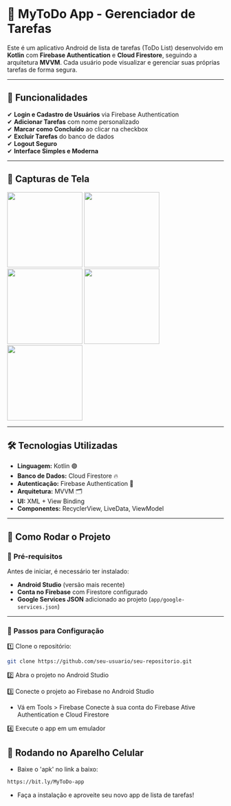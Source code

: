 # 📝 MyToDo App - Gerenciador de Tarefas

Este é um aplicativo Android de lista de tarefas (ToDo List) desenvolvido em **Kotlin** com **Firebase Authentication** e **Cloud Firestore**, seguindo a arquitetura **MVVM**. Cada usuário pode visualizar e gerenciar suas próprias tarefas de forma segura.

---
## 📌 Funcionalidades

✔ **Login e Cadastro de Usuários** via Firebase Authentication  
✔ **Adicionar Tarefas** com nome personalizado  
✔ **Marcar como Concluído** ao clicar na checkbox  
✔ **Excluir Tarefas** do banco de dados  
✔ **Logout Seguro**  
✔ **Interface Simples e Moderna**  

---

## 📸 Capturas de Tela
<img src="https://github.com/user-attachments/assets/0ac2a332-63f6-496c-8c8e-2d44afac1d93" width="175px"> <img src="https://github.com/user-attachments/assets/cd8eba0e-fe09-417c-b8cb-67d5211a1a64" width="175px"> <img src="https://github.com/user-attachments/assets/3c25321a-9301-43a7-bedf-f45b4c74dd49" width="175px"> <img src="https://github.com/user-attachments/assets/e8a7456f-a71c-4efe-bcdd-e7b49adbf79f" width="175px">
<img src="https://github.com/user-attachments/assets/cf401401-30b5-44e9-b5c0-128e11a03915" width="175px">

---

## 🛠️ Tecnologias Utilizadas

- **Linguagem:** Kotlin  🟣
- **Banco de Dados:** Cloud Firestore  🔥
- **Autenticação:** Firebase Authentication  🪪
- **Arquitetura:** MVVM  🗂️
- **UI:** XML + View Binding  
- **Componentes:** RecyclerView, LiveData, ViewModel  

---

## 🚀 Como Rodar o Projeto

### 🔹 **Pré-requisitos**
Antes de iniciar, é necessário ter instalado:

- **Android Studio** (versão mais recente)
- **Conta no Firebase** com Firestore configurado
- **Google Services JSON** adicionado ao projeto (`app/google-services.json`)

---

### 🔹 **Passos para Configuração**
1️⃣ Clone o repositório:  
```sh
git clone https://github.com/seu-usuario/seu-repositorio.git
```
2️⃣ Abra o projeto no Android Studio

3️⃣ Conecte o projeto ao Firebase no Android Studio

- Vá em Tools > Firebase
Conecte à sua conta do Firebase
Ative Authentication e Cloud Firestore

4️⃣ Execute o app em um emulador

## 🚀 Rodando no Aparelho Celular

- Baixe o 'apk' no link a baixo:
```sh
https://bit.ly/MyToDo-app
```
- Faça a instalação e aproveite seu novo app de lista de tarefas!
